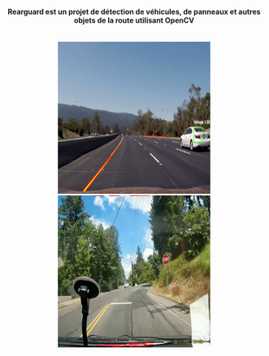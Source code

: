 

<p align="center">
    <b>Rearguard est un projet de détection de véhicules, de panneaux et autres objets de la route utilisant OpenCV</b><br>
  <br><br>
    <img src="gif1.gif" alt="Vidéo sur l'autoroute" style="width:300px;height:300px;"><img src="gif2.gif" alt="Vidéo du tracker" style="width:300px;height:300px;">
</p>
